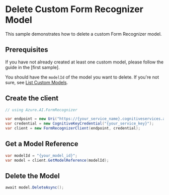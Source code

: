 # Delete Custom Form Recognizer Model

This sample demonstrates how to delete a custom Form Recognizer model.

## Prerequisites

If you have not already created at least one custom model, please follow the guide in the [first sample].

You should have the `modelId` of the model you want to delete. If you're not sure, see [List Custom Models].

## Create the client

```csharp
// using Azure.AI.FormRecognizer

var endpoint = new Uri("https://{your_service_name}.cognitiveservices.azure.com/");
var credential = new CognitiveKeyCredential("{your_service_key}");
var client = new FormRecognizerClient(endpoint, credential);
```

## Get a Model Reference

```csharp
var modelId = "{your_model_id}";
var model = client.GetModelReference(modelId);
```

## Delete the Model

```csharp
await model.DeleteAsync();
```

[List Custom Models]: ./06-List-Custom-Models.md